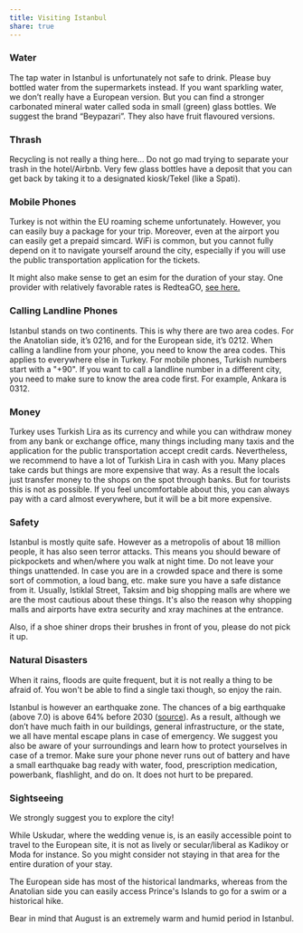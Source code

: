 ```yaml
---
title: Visiting Istanbul
share: true
---
```


### Water

The tap water in Istanbul is unfortunately not safe to drink. Please buy bottled water from the supermarkets instead. If you want sparkling water, we don’t really have a European version. But you can find a stronger carbonated mineral water called soda in small (green) glass bottles. We suggest the brand “Beypazari”. They also have fruit flavoured versions.

### Thrash

Recycling is not really a thing here... Do not go mad trying to separate your trash in the hotel/Airbnb.
Very few glass bottles have a deposit that you can get back by taking it to a designated kiosk/Tekel (like a Spati).

### Mobile Phones

Turkey is not within the EU roaming scheme unfortunately. However, you can easily buy a package for your trip. Moreover, even at the airport you can easily get a prepaid simcard. WiFi is common, but you cannot fully depend on it to navigate yourself around the city, especially if you will use the public transportation application for the tickets.

It might also make sense to get an esim for the duration of your stay. One provider with relatively favorable rates is RedteaGO, [see here.](https://esim.redteago.com/esim-turkey)

### Calling Landline Phones

Istanbul stands on two continents. This is why there are two area codes. For the Anatolian side, it’s 0216, and for the European side, it’s 0212. When calling a landline from your phone, you need to know the area codes. This applies to everywhere else in Turkey. For mobile phones, Turkish numbers start with a "+90". If you want to call a landline number in a different city, you need to make sure to know the area code first. For example, Ankara is 0312.

### Money

Turkey uses Turkish Lira as its currency and while you can withdraw money from any bank or exchange office, many things including many taxis and the application for the public transportation accept credit cards. 
Nevertheless, we recommend to have a lot of Turkish Lira in cash with you. Many places take cards but things are more expensive that way. As a result the locals just transfer money to the shops on the spot through banks. But for tourists this is not as possible. If you feel uncomfortable about this, you can always pay with a card almost everywhere, but it will be a bit more expensive.

### Safety

Istanbul is mostly quite safe. However as a metropolis of about 18 million people, it has also seen terror attacks. This means you should beware of pickpockets and when/where you walk at night time. Do not leave your things unattended. In case you are in a crowded space and there is some sort of commotion, a loud bang, etc. make sure you have a safe distance from it. Usually, Istiklal Street, Taksim and big shopping malls are where we are the most cautious about these things. It's also the reason why shopping malls and airports have extra security and xray machines at the entrance.

Also, if a shoe shiner drops their brushes in front of you, please do not pick it up.

### Natural Disasters

When it rains, floods are quite frequent, but it is not really a thing to be afraid of. You won't be able to find a single taxi though, so enjoy the rain.

Istanbul is however an earthquake zone. The chances of a big earthquake (above 7.0) is above 64% before 2030 ([source](https://www.duvarenglish.com/istanbul-to-be-hit-by-major-quake-in-next-7-years-with-64-chance-kandilli-observatory-professor-warns-news-61894)). As a result, although we don’t have much faith in our buildings, general infrastructure, or the state, we all have mental escape plans in case of emergency. We suggest you also be aware of your surroundings and learn how to protect yourselves in case of a tremor. Make sure your phone never runs out of battery and have a small earthquake bag ready with water, food, prescription medication, powerbank, flashlight, and do on. It does not hurt to be prepared.

### Sightseeing

We strongly suggest you to explore the city!

While Uskudar, where the wedding venue is, is an easily accessible point to travel to the European site, it is not as lively or secular/liberal as Kadikoy or Moda for instance. So you might consider not staying in that area for the entire duration of your stay. 

The European side has most of the historical landmarks, whereas from the Anatolian side you can easily access Prince's Islands to go for a swim or a historical hike.

Bear in mind that August is an extremely warm and humid period in Istanbul.
